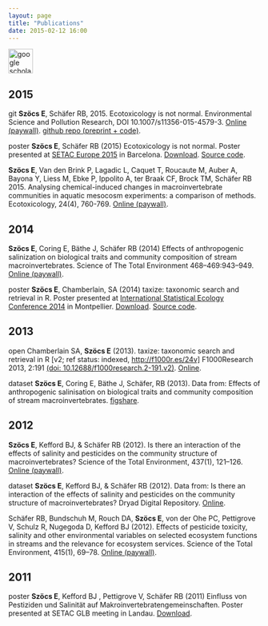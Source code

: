 ```yaml
---
layout: page
title: "Publications"
date: 2015-02-12 16:00
---
```


<a href="https://scholar.google.de/citations?user=QlQH1zEAAAAJ&hl=en" target="_blank">
<img height="49" src="http://scholar.google.de/intl/de/scholar/images/scholar_logo_lg_2011.gif" alt="google scholar">
</a>

2015
--------
  
<span class="badge badge-open">git</span> **Szöcs E**,  Schäfer RB, 2015. Ecotoxicology is not normal. Environmental Science and Pollution Research, DOI 10.1007/s11356-015-4579-3.  [Online (paywall)](http://link.springer.com/article/10.1007%2Fs11356-015-4579-3). [github repo (preprint + code)](https://github.com/EDiLD/usetheglm).

<span class="badge badge-poster">poster</span> **Szöcs E**, Schäfer RB (2015) Ecotoxicology is not normal.
Poster presented at [SETAC Europe 2015](http://barcelona.setac.eu/?contentid=767) in Barcelona. [Download](https://github.com/EDiLD/usetheglm/raw/master/poster/poster.pdf). [Source code](https://github.com/EDiLD/usetheglm/tree/master/poster).

**Szöcs E**, Van den Brink P, Lagadic L, Caquet T, Roucaute M, Auber A, Bayona Y, Liess M, Ebke P, Ippolito A, ter Braak CF, Brock TM, Schäfer RB 2015. Analysing chemical-induced changes in macroinvertebrate communities in aquatic mesocosm experiments: a comparison of methods. Ecotoxicology, 24(4), 760-769.  [Online (paywall)](http://link.springer.com/article/10.1007/s10646-015-1421-0#).



2014
--------

**Szöcs E**, Coring E, Bäthe J, Schäfer RB (2014) Effects of anthropogenic salinization on biological traits and community composition of stream macroinvertebrates. Science of The Total Environment 468–469:943–949. [Online (paywall)](http://www.sciencedirect.com/science/article/pii/S0048969713009728).

<span class="badge badge-poster">poster</span> **Szöcs E**, Chamberlain, SA (2014) taxize: taxonomic search and retrieval in R.
Poster presented at [International Statistical Ecology Conference 2014](http://isec2014.sciencesconf.org/) in Montpellier. [Download](http://edild.github.io/files/poster_isec2014.pdf). [Source code](https://github.com/EDiLD/taxize_poster).



2013
--------

<span class="badge badge-open">open</span> Chamberlain SA, **Szöcs E** (2013). taxize: taxonomic search and retrieval in R [v2; ref status: indexed, http://f1000r.es/24v] F1000Research 2013, 2:191 [(doi: 10.12688/f1000research.2-191.v2)](http://f1000research.com/articles/2-191/v2). [Online](http://f1000research.com/articles/2-191/v2/pdf).

<span class="badge badge-success">dataset</span> **Szöcs E**,  Coring E, Bäthe J, Schäfer, RB (2013). Data from: Effects of anthropogenic salinisation on biological traits and community composition of stream macroinvertebrates. [figshare](http://figshare.com/articles/Data_from_Effects_of_anthropogenic_salinisation_on_biological_traits_and_community_composition_of_stream_macroinvertebrates_/810488).



2012
--------

**Szöcs E**, Kefford BJ, & Schäfer RB (2012). Is there an interaction of the effects of salinity and pesticides on the community structure of macroinvertebrates? Science of the Total Environment, 437(1), 121–126. [Online (paywall)](http://www.sciencedirect.com/science/article/pii/S004896971201011X).

<span class="badge badge-success">dataset</span> **Szöcs E**, Kefford BJ, & Schäfer RB (2012). Data from: Is there an interaction of the effects of salinity and pesticides on the community structure of macroinvertebrates? Dryad Digital Repository. [Online](http://datadryad.org/resource/doi:10.5061/dryad.23hs6).

Schäfer RB, Bundschuh M, Rouch DA, **Szöcs E**, von der Ohe PC, Pettigrove V, Schulz R, Nugegoda D, Kefford BJ (2012). Effects of pesticide toxicity, salinity and other environmental variables on selected ecosystem functions in streams and the relevance for ecosystem services. Science of the Total Environment, 415(1), 69–78. [Online (paywall)](http://www.sciencedirect.com/science/article/pii/S0048969711005912).



2011
--------

<span class="badge badge-poster">poster</span>  **Szöcs E**, Kefford BJ , Pettigrove V, Schäfer RB (2011) Einfluss von Pestiziden und Salinität auf Makroinvertebratengemeinschaften.  Poster presented at SETAC GLB meeting in Landau. [Download](http://edild.github.io/files/Poster_2011_SETAC-GLB_Landau.pdf).



                                                                                                                                                                                                                                                                                                                                         
